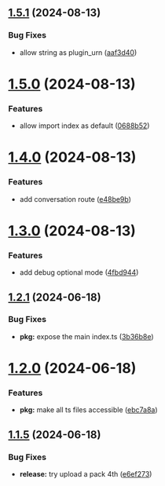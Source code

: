 ## [1.5.1](https://github.com/douglasduteil/crisp/compare/v1.5.0...v1.5.1) (2024-08-13)

### Bug Fixes

- allow string as plugin_urn ([aaf3d40](https://github.com/douglasduteil/crisp/commit/aaf3d401c130a256dfc3a240e11e49dcc8b0ebd6))

# [1.5.0](https://github.com/douglasduteil/crisp/compare/v1.4.0...v1.5.0) (2024-08-13)

### Features

- allow import index as default ([0688b52](https://github.com/douglasduteil/crisp/commit/0688b5216e1f8cdc7e74b5a82397392c46e53a3d))

# [1.4.0](https://github.com/douglasduteil/crisp/compare/v1.3.0...v1.4.0) (2024-08-13)

### Features

- add conversation route ([e48be9b](https://github.com/douglasduteil/crisp/commit/e48be9bae6d2f1a1d1a005bcd51927500f106c63))

# [1.3.0](https://github.com/douglasduteil/crisp/compare/v1.2.1...v1.3.0) (2024-08-13)

### Features

- add debug optional mode ([4fbd944](https://github.com/douglasduteil/crisp/commit/4fbd944e93d2583a72b4b64ff357bff2a01534cf))

## [1.2.1](https://github.com/douglasduteil/crisp/compare/v1.2.0...v1.2.1) (2024-06-18)

### Bug Fixes

- **pkg:** expose the main index.ts ([3b36b8e](https://github.com/douglasduteil/crisp/commit/3b36b8e389b8cd4ddc04b476c53811b0df60b684))

# [1.2.0](https://github.com/douglasduteil/crisp/compare/v1.1.5...v1.2.0) (2024-06-18)

### Features

- **pkg:** make all ts files accessible ([ebc7a8a](https://github.com/douglasduteil/crisp/commit/ebc7a8af35966110407d9b1ad489d7a9794f2ff0))

## [1.1.5](https://github.com/douglasduteil/crisp/compare/v1.1.4...v1.1.5) (2024-06-18)

### Bug Fixes

- **release:** try upload a pack 4th ([e6ef273](https://github.com/douglasduteil/crisp/commit/e6ef2734446280b3446439b08eddfdc74ff41935))
